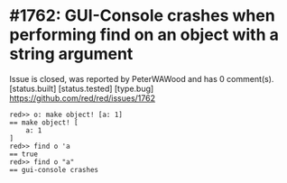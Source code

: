 
#1762: GUI-Console crashes when performing find on an object with a string argument
================================================================================
Issue is closed, was reported by PeterWAWood and has 0 comment(s).
[status.built] [status.tested] [type.bug]
<https://github.com/red/red/issues/1762>

```
red>> o: make object! [a: 1]
== make object! [
    a: 1
]
red>> find o 'a
== true
red>> find o "a"
== gui-console crashes
```



